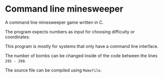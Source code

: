 # Command line minesweeper

A command line minesweeper game written in C.

The program expects numbers as input for choosing difficulty or coordinates.

This program is mostly for systems that only have a command line interface.

The number of bombs can be changed inside of the code between the lines `295 - 299`.

The source file can be compiled using `Makefile`.